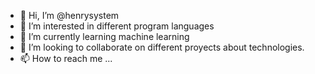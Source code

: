 - 👋 Hi, I’m @henrysystem
- 👀 I’m interested in different program languages
- 🌱 I’m currently learning machine learning
- 💞️ I’m looking to collaborate on different proyects about technologies.
- 📫 How to reach me ...

<!---
henrysystem/henrysystem is a ✨ special ✨ repository because its `README.md` (this file) appears on your GitHub profile.
You can click the Preview link to take a look at your changes.
--->
